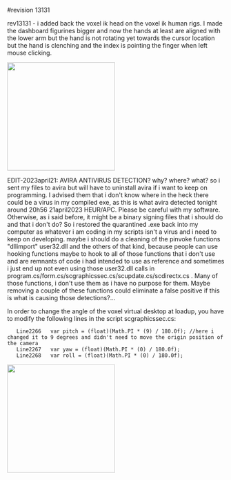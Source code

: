 #revision 13131

rev13131 - i added back the voxel ik head on the voxel ik human rigs. I made the dashboard figurines bigger and now the hands at least are aligned with the lower arm 
but the hand is not rotating yet towards the cursor location but the hand is clenching and the index is pointing the finger when left mouse clicking.

<img WIDTH=250 src="https://github.com/ninekorn/gif-resources/blob/main/Capture%20d%E2%80%99%C3%A9cran%202023-04-23%20071034.jpg" border="0">

EDIT-2023april21: AVIRA ANTIVIRUS DETECTION? why? where? what? so i sent my files to avira but will have to uninstall avira if i want to keep on programming. 
I advised them that i don't know where in the heck there could be a virus in my compiled exe, as this is what avira detected tonight around 20h56 21april2023 HEUR/APC.
Please be careful with my software. Otherwise, as i said before, it might be a binary signing files that i should do and that i don't do? So i restored the 
quarantined .exe back into my computer as whatever i am coding in my scripts isn't a virus and i need to keep on developing. maybe i should do a cleaning of the pinvoke 
functions "dllimport" user32.dll and the others of that kind, because people can use hooking functions maybe to hook to all of those functions that i don't use and are
remnants of code i had intended to use as reference and sometimes i just end up not even using those user32.dll calls in 
program.cs/form.cs/scgraphicssec.cs/scupdate.cs/scdirectx.cs . Many of those functions, i don't use them as i have no purpose for them. Maybe removing a 
couple of these functions could eliminate a false positive if this is what is causing those detections?...

In order to change the angle of the voxel virtual desktop at loadup, you have to modify the following lines in the script scgraphicssec.cs:

       Line2266   var pitch = (float)(Math.PI * (9) / 180.0f); //here i changed it to 9 degrees and didn't need to move the origin position of the camera 
       Line2267   var yaw = (float)(Math.PI * (0) / 180.0f);
       Line2268   var roll = (float)(Math.PI * (0) / 180.0f);

<img WIDTH=250 src="https://github.com/ninekorn/gif-resources/blob/main/Capture%20d%E2%80%99%C3%A9cran%202023-04-23%20192918.jpg" border="0">
